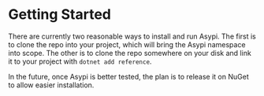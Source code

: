 # Getting Started

There are currently two reasonable ways to install and run Asypi. The first is to clone the repo into your project, which will bring the Asypi namespace into scope. The other is to clone the repo somewhere on your disk and link it to your project with `dotnet add reference`.

In the future, once Asypi is better tested, the plan is to release it on NuGet to allow easier installation.
